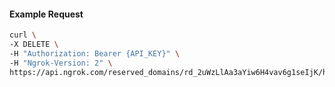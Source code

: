 <!-- Code generated for API Clients. DO NOT EDIT. -->

#### Example Request

```bash
curl \
-X DELETE \
-H "Authorization: Bearer {API_KEY}" \
-H "Ngrok-Version: 2" \
https://api.ngrok.com/reserved_domains/rd_2uWzLlAa3aYiw6H4vav6g1seIjK/http_endpoint_configuration
```
